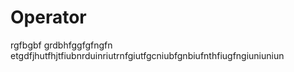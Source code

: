 # Operator
rgfbgbf
grdbhfggfgfngfn
etgdfjhutfhjtfiubnrduinriutrnfgiutfgcniubfgnbiufnthfiugfngiuniuniun
